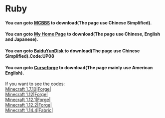 
# Ruby
#### You can goto [MCBBS][mcbbslink] to download(The page use Chinese Simplified).
#### You can goto [My Home Page][homeruby] to download(The page use Chinese, English and Japanese).
#### You can goto [BaiduYunDisk][bdyp] to download(The page use Chinese Simplified).Code:UP08
#### You can goto [Curseforge][curseforge] to download(The page mainly use American English).
If you want to see the codes:  
[Minecraft 1.7.10|Forge|][1.7.10]  
[Minecraft 1.12|Forge|][1.12]  
[Minecraft 1.12.1|Forge|][1.12.1]  
[Minecraft 1.12.2|Forge|][1.12.2]  
[Minecraft 1.14.4|Fabric|][1.14.4]  

[mcbbslink]: https://www.mcbbs.net/thread-949124-1-1.html
[homeruby]: https://matthewlu070111.github.io/ruby/
[bdyp]: https://pan.baidu.com/s/1eEMLUL1i4H3A6KhvuqaR_A
[curseforge]: https://www.curseforge.com/minecraft/mc-mods/rubybyimxiaoanag
[1.7.10]: https://github.com/matthewlu070111/ruby/tree/1.7.10
[1.12]: https://github.com/matthewlu070111/ruby/tree/1.12
[1.12.1]: https://github.com/matthewlu070111/ruby/tree/1.12.1
[1.12.2]: https://github.com/matthewlu070111/ruby/tree/1.12.2
[1.14.4]: https://github.com/matthewlu070111/ruby